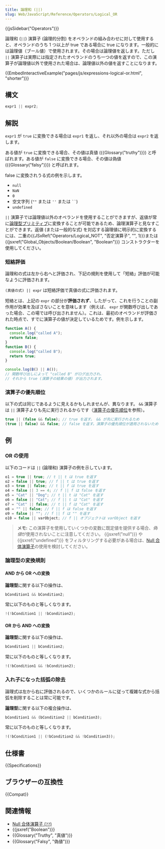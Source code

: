 ```yaml
---
title: 論理和 (||)
slug: Web/JavaScript/Reference/Operators/Logical_OR
---
```


{{jsSidebar("Operators")}}

論理和 (`||`) 演算子 (論理的分割) をオペランドの組み合わせに対して使用すると、オペランドのうち 1 つ以上が true である場合に true になります。一般的には論理値（ブール値）で使用されます。その場合は論理値を返します。ただし `||` 演算子は実際には指定されたオペランドのうち一つの値を返すので、この演算子が論理値以外で使用された場合は、論理値以外の値を返すことになります。

{{EmbedInteractiveExample("pages/js/expressions-logical-or.html", "shorter")}}

## 構文

```js
expr1 || expr2;
```

## 解説

`expr1` が `true` に変換できる場合は `expr1` を返し、それ以外の場合は `expr2` を返します。

ある値が `true` に変換できる場合、その値は真値 ({{Glossary("truthy")}}) と呼ばれます。ある値が `false` に変換できる場合、その値は偽値 ({{Glossary("falsy")}}) と呼ばれます。

false に変換されうる式の例を示します。

- `null`
- `NaN`
- `0`
- 空文字列 (`""` または `''` または ` `` `)
- `undefined`

`||` 演算子では論理値以外のオペランドを使用することができますが、返値が常に[論理型プリミティブ](/ja/docs/Web/JavaScript/Data_structures#論理型)に変換することが可能であるため、論理演算子と見なすことができます。返値 (または一般的な式) を対応する論理値に明示的に変換するには、二重の{{JSxRef("Operators/Logical_NOT", "否定演算子", "", 1)}}または {{jsxref("Global_Objects/Boolean/Boolean", "Boolean")}} コンストラクターを使用してください。

### 短絡評価

論理和の式は左から右へと評価され、下記の規則を使用して「短絡」評価が可能なように評価されます。

`(真値の式) || expr` は短絡評価で真値の式に評価されます。

短絡とは、上記の `expr` の部分が**評価されず**、したがって、これを行うことの副作用が効果を及ぼさないことを意味します（例えば、 `expr` が関数呼び出しであった場合、この場では呼び出されません）。これは、最初のオペランドが評価された時点で、すでに演算子の値が決定しているためです。例を示します。

```js
function A() {
  console.log("called A");
  return false;
}
function B() {
  console.log("called B");
  return true;
}

console.log(B() || A());
// 関数呼び出しによって "called B" がログ出力され、
// それから true (演算子の結果の値) が出力されます。
```

### 演算子の優先順位

以下の式は同じであるように見えるかもしれませんが、異なります。 `&&` 演算子は `||` 演算子よりも先に実行されるからです（[演算子の優先順位](/ja/docs/Web/JavaScript/Reference/Operators/Operator_precedence)を参照）。

```js
true || (false && false); // true を返す。 && が先に実行されるため
(true || false) && false; // false を返す。演算子の優先順位が適用されないため
```

## 例

### OR の使用

以下のコードは `||` (論理和) 演算子の例を示しています。

```js
o1 = true || true; // t || t は true を返す
o2 = false || true; // f || t は true を返す
o3 = true || false; // t || f は true を返す
o4 = false || 3 == 4; // f || f は false を返す
o5 = "Cat" || "Dog"; // t || t は "Cat" を返す
o6 = false || "Cat"; // f || t は "Cat" を返す
o7 = "Cat" || false; // t || f は "Cat" を返す
o8 = "" || false; // f || f は false を返す
o9 = false || ""; // f || f は "" を返す
o10 = false || varObject; // f || オブジェクトは varObject を返す
```

> **メモ:** この演算子を使用していくつかの変数に既定値を提供する場合、*偽値*が使用されないことに注意してください。 {{jsxref("null")}} や {{jsxref("undefined")}} をフィルタリングする必要がある場合は、[Null 合体演算子](/ja/docs/Web/JavaScript/Reference/Operators/Nullish_coalescing_operator)の使用を検討してください。

### 論理型の変換規則

#### AND から OR への変換

**論理型**に関する以下の操作は、

```js
bCondition1 && bCondition2;
```

常に以下のものと等しくなります。

```js
!(!bCondition1 || !bCondition2);
```

#### OR から AND への変換

**論理型**に関する以下の操作は、

```js
bCondition1 || bCondition2;
```

常に以下のものと等しくなります。

```js
!(!bCondition1 && !bCondition2);
```

### 入れ子になった括弧の除去

論理式は左から右に評価されるので、いくつかのルールに従って複雑な式から括弧を削除することは常に可能です。

**論理型**に関する以下の複合操作は、

```js
bCondition1 && (bCondition2 || bCondition3);
```

常に以下のものと等しくなります。

```js
!(!bCondition1 || (!bCondition2 && !bCondition3));
```

## 仕様書

{{Specifications}}

## ブラウザーの互換性

{{Compat}}

## 関連情報

- [Null 合体演算子 (`??`)](/ja/docs/Web/JavaScript/Reference/Operators/Nullish_coalescing_operator)
- {{jsxref("Boolean")}}
- {{Glossary("Truthy", "真値")}}
- {{Glossary("Falsy", "偽値")}}
